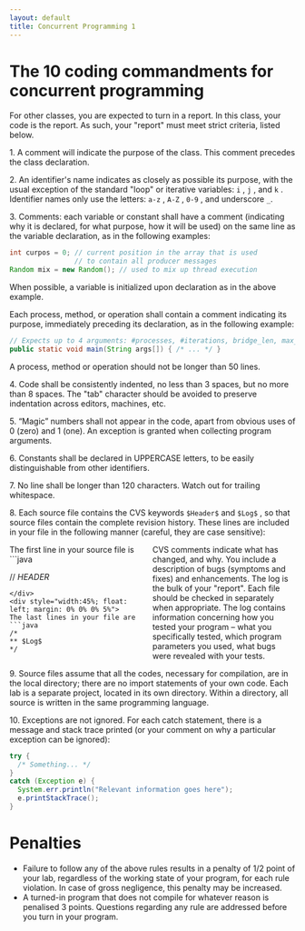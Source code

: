 ```yaml
---
layout: default
title: Concurrent Programming 1
---
```


# The 10 coding commandments for concurrent programming

For other classes, you are expected to turn in a report. In this class, your code is the report. As such, your
"report" must meet strict criteria, listed below.

<span class="cli">1.</span>
A comment will indicate the purpose of the class. This comment precedes the class declaration.

<span class="cli">2.</span>
An identifier's name indicates as closely as possible its purpose, with the usual exception
of the standard "loop" or iterative variables: `i` , `j` , and `k` . Identifier names
only use the letters: `a-z` , `A-Z` , `0-9` , and underscore `_`.

<span class="cli">3.</span>
Comments: each variable or constant shall have a comment (indicating why it is declared, for
what purpose, how it will be used) on the same line as the variable declaration, as in the
following examples:

```java
int curpos = 0; // current position in the array that is used
                // to contain all producer messages
Random mix = new Random(); // used to mix up thread execution
```

When possible, a variable is initialized upon declaration as in the above example.

Each process, method, or operation shall contain a comment indicating its purpose, immediately
preceding its declaration, as in the following example:

```java
// Expects up to 4 arguments: #processes, #iterations, bridge_len, max_size
public static void main(String args[]) { /* ... */ }
```

A process, method or operation should not be longer than 50 lines.

<span class="cli">4.</span>
Code shall be consistently indented, no less than 3 spaces, but no more than 8 spaces.
The "tab" character should be avoided to preserve indentation across editors, machines, etc.

<span class="cli">5.</span>
“Magic” numbers shall not appear in the code, apart from obvious uses of 0 (zero) and 1 (one).
An exception is granted when collecting program arguments.

<span class="cli">6.</span>
Constants shall be declared in UPPERCASE letters, to be easily distinguishable from other
identifiers.

<span class="cli">7.</span>
No line shall be longer than 120 characters. Watch out for trailing whitespace.

<span class="cli">8.</span>
Each source file contains the CVS keywords `$Header$` and `$Log$` , so that source files contain the
complete revision history. These lines are included in your file in the following manner (careful, they are case sensitive):

<div>
<div style="width:45%; float: left; margin: 0% 5% 0% 0%">
The first line in your source file is
```java

// $HEADER$

```
</div>
<div style="width:45%; float: left; margin: 0% 0% 0% 5%">
The last lines in your file are
```java
/*
** $Log$
*/
```
</div>
</div>

CVS comments indicate what has changed, and why. You include a description of bugs
(symptoms and fixes) and enhancements. The log is the bulk of your "report". Each file should
be checked in separately when appropriate. The log contains information concerning how you
tested your program – what you specifically tested, which program parameters you used, what
bugs were revealed with your tests.

<span class="cli">9.</span>
Source files assume that all the codes, necessary for compilation, are in the local directory; there
are no import statements of your own code. Each lab is a separate project, located in its
own directory. Within a directory, all source is written in the same programming language.

<span class="cli">10.</span>
Exceptions are not ignored. For each catch statement, there is a message and stack trace
printed (or your comment on why a particular exception can be ignored):

```java
try {
  /* Something... */
}
catch (Exception e) {
  System.err.println("Relevant information goes here");
  e.printStackTrace();
}
```

# Penalties

* Failure to follow any of the above rules results in a penalty of 1/2 point of your lab, regardless of the
working state of your program, for each rule violation. In case of gross negligence, this penalty may be
increased.
* A turned-in program that does not compile for whatever reason is penalised 3 points.
Questions regarding any rule are addressed before you turn in your program.
